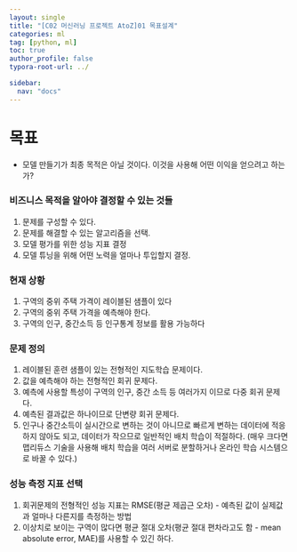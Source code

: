 ```yaml
---
layout: single
title: "[C02 머신러닝 프로젝트 AtoZ]01 목표설계"
categories: ml
tag: [python, ml]
toc: true
author_profile: false
typora-root-url: ../

sidebar:
  nav: "docs"
---
```


# 목표

- 모델 만들기가 최종 목적은 아닐 것이다. 이것을 사용해 어떤 이익을 얻으려고 하는가?

### 비즈니스 목적을 알아야 결정할 수 있는 것들

1. 문제를 구성할 수 있다.
2. 문제를 해결할 수 있는 알고리즘을 선택.
3. 모델 평가를 위한 성능 지표 결정
4. 모델 튜닝을 위해 어떤 노력을 얼마나 투입할지 결정.

### 현재 상황

1. 구역의 중위 주택 가격이 레이블된 샘플이 있다
2. 구역의 중위 주택 가격을 예측해야 한다.
3. 구역의 인구, 중간소득 등 인구통계 정보를 활용 가능하다

### 문제 정의

1. 레이블된 훈련 샘플이 있는 전형적인 지도학습 문제이다.
2. 값을 예측해야 하는 전형적인 회귀 문제다.
3. 예측에 사용할 특성이 구역의 인구, 중간 소득 등 여러가지 이므로 다중 회귀 문제다.
4. 예측된 결과값은 하나이므로 단변량 회귀 문제다.
5. 인구나 중간소득이 실시간으로 변하는 것이 아니므로 빠르게 변하는 데이터에 적응하지 않아도 되고, 데이터가 작으므로 일반적인 배치 학습이 적절하다.
   (매우 크다면 맵리듀스 기술을 사용해 배치 학습을 여러 서버로 분할하거나 온라인 학습 시스템으로 바꿀 수 있다.)

### 성능 측정 지표 선택

1. 회귀문제의 전형적인 성능 지표는 RMSE(평균 제곱근 오차) - 예측된 값이 실제값과 얼마나 다른지를 측정하는 방법
2. 이상치로 보이는 구역이 많다면 평균 절대 오차(평균 절대 편차라고도 함 - mean absolute error, MAE)를 사용할 수 있긴 하다.
